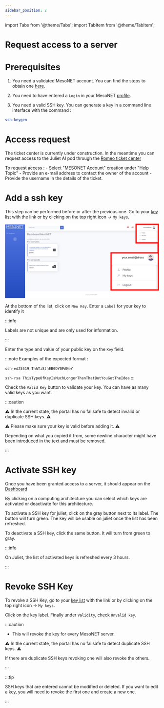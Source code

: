 ```yaml
---
sidebar_position: 2
---
```

import Tabs from '@theme/Tabs';
import TabItem from '@theme/TabItem';


# Request access to a server
# Prerequisites

1) You need a validated MesoNET account. You can find the steps to obtain one [here](https://www.mesonet.fr/documentation/user-documentation/connectToMesonet).

2) You need to have entered a `Login` in your MesoNET [profile](https://www.mesonet.fr/portal/profile).


3) You need a valid SSH key. You can generate a key in a command line interface with the command :
```sh 
ssh-keygen 
```
# Access request


<Tabs>
<TabItem value="juliet" label="Juliet AI server">

The ticket center is currently under construction. In the meantime you can request access to the Juliet AI pod through the [Romeo ticket center](https://romeo.univ-reims.fr/ticket/)


To request access :
    - Select "MESONET Account" creation under "Help Topic"
    - Provide an e-mail address to contact the owner of the account
    - Provide the username in the details of the ticket.

</TabItem>
</Tabs> 


# Add a ssh key
This step can be performed before or after the previous one.
Go to your [key list](https://www.mesonet.fr/portal/mykeys) with the link or by clicking on the top right icon -> `My keys`.

![The top right panel.](./assets/keys.png)

At the bottom of the list, click on `New Key`.
Enter a `Label` for your key to identify it

:::info

Labels are not unique and are only used for information.

:::

Enter the type and value of your public key on the `Key` field.

:::note
Examples of the expected format : 

`ssh-ed25519 ThATiSthEB0DY0FAKeY`

`ssh-rsa ThisTypeOfKeyIsMuchLongerThanThatButYouGetTheIdea`
:::

Check the `Valid Key` button to validate your key. You can have as many valid keys as you want.


:::caution

⚠ In the current state, the portal has no failsafe to detect invalid or duplicate SSH keys. ⚠

⚠ Please make sure your key is valid before adding it. ⚠

Depending on what you copied it from, some newline character might have been introduced in the text and must be removed. 

:::

# Activate SSH key

Once you have been granted access to a server, it should appear on the [Dashboard](https://www.mesonet.fr/portal/dashboard)

By clicking on a computing architecture you can select which keys are activated or deactivate for this architecture.

To activate a SSH key for juliet, click on the gray button next to its label. The button will turn green. The key will be usable on juliet once the list has been refreshed.

To deactivate a SSH key, click the same button. It will turn from green to gray.

:::info
<Tabs>
<TabItem value="juliet" label="Juliet AI server">

On Juliet, the list of activated keys is refreshed every 3 hours.

</TabItem>
</Tabs> 
:::


# Revoke SSH Key

To revoke a SSH Key, go to your [key list](https://www.mesonet.fr/portal/mykeys) with the link
or by clicking on the top right icon -> `My keys`.

Click on the key label. Finally under `Validity`, check `Unvalid key`.

:::caution

- This will revoke the key for every MesoNET server.

⚠ In the current state, the portal has no failsafe to detect duplicate SSH keys. ⚠

If there are duplicate SSH keys revoking one will also revoke the others.

:::

:::tip

SSH keys that are entered cannot be modified or deleted. If you want to edit a key, you will need to revoke the first one and create a new one.

:::

